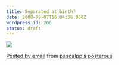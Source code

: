 ```yaml
---
title: Separated at birth?
date: 2008-09-07T16:04:56.000Z
wordpress_id: 206
status: draft
---
```


[![](http://posterous.com/getfile/files.posterous.com/pascalpp/KKZPjibwlr8T6fytU8kVUNQwyyrC7MPk40RLCSSsqcKfy6fbSiHw2epGjgyh/palinchurchlady-2.jpg.scaled.500.jpg)](http://posterous.com/getfile/files.posterous.com/pascalpp/Po7tWLPPTqLOSbtO6hQ7bFOrB1POUZSjTjy8gGxZSPIKIwsaeQIxiJaPdfgW/palinchurchlady-2.jpg)

[Posted by email](http://posterous.com) from [pascalpp's posterous](http://pascalpp.posterous.com/separated-at-birth)
